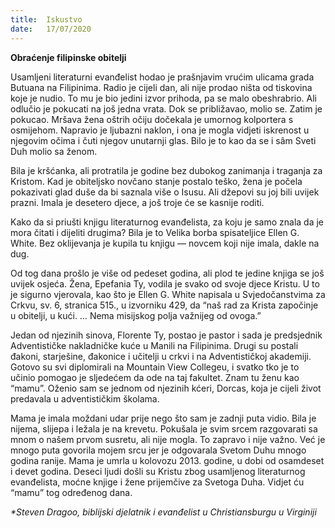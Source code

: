 ```yaml
---
title:  Iskustvo
date:   17/07/2020
---
```


**Obraćenje filipinske obitelji**

Usamljeni literaturni evanđelist hodao je prašnjavim vrućim ulicama grada Butuana na Filipinima. Radio je cijeli dan, ali nije prodao ništa od tiskovina koje je nudio. To mu je bio jedini izvor prihoda, pa se malo obeshrabrio. Ali odlučio je pokucati na još jedna vrata. Dok se približavao, molio se. Zatim je pokucao. Mršava žena oštrih očiju dočekala je umornog kolportera s osmijehom. Napravio je ljubazni naklon, i ona je mogla vidjeti iskrenost u njegovim očima i čuti njegov unutarnji glas. Bilo je to kao da se i sâm Sveti Duh molio sa ženom.

Bila je kršćanka, ali protratila je godine bez dubokog zanimanja i traganja za Kristom. Kad je obiteljsko novčano stanje postalo teško, žena je počela pokazivati glad duše da bi saznala više o Isusu. Ali džepovi su joj bili uvijek prazni. Imala je desetero djece, a još troje će se kasnije roditi.

Kako da si priušti knjigu literaturnog evanđelista, za koju je samo znala da je mora čitati i dijeliti drugima? Bila je to Velika borba spisateljice Ellen G. White. Bez oklijevanja je kupila tu knjigu — novcem koji nije imala, dakle na dug.

Od tog dana prošlo je više od pedeset godina, ali plod te jedine knjiga se još uvijek osjeća. Žena, Epefania Ty, vodila je svako od svoje djece Kristu. U to je sigurno vjerovala, kao što je Ellen G. White napisala u Svjedočanstvima za Crkvu, sv. 6, stranica 515., u izvorniku 429, da “naš rad za Krista započinje u obitelji, u kući. … Nema misijskog polja važnijeg od ovoga.”

Jedan od njezinih sinova, Florente Ty, postao je pastor i sada je predsjednik Adventističke nakladničke kuće u Manili na Filipinima. Drugi su postali đakoni, starješine, đakonice i učitelji u crkvi i na Adventističkoj akademiji. Gotovo su svi diplomirali na Mountain View Collegeu, i svatko tko je to učinio pomogao je sljedećem da ode na taj fakultet. Znam tu ženu kao “mamu”. Oženio sam se jednom od njezinih kćeri, Dorcas, koja je cijeli život predavala u adventističkim školama.

Mama je imala moždani udar prije nego što sam je zadnji puta vidio. Bila je nijema, slijepa i ležala je na krevetu. Pokušala je svim srcem razgovarati sa mnom o našem prvom susretu, ali nije mogla. To zapravo i nije važno. Već je mnogo puta govorila mojem srcu jer je odgovarala Svetom Duhu mnogo godina ranije. Mama je umrla u kolovozu 2013. godine, u dobi od osamdeset i devet godina. Deseci ljudi došli su Kristu zbog usamljenog literaturnog evanđelista, moćne knjige i žene prijemčive za Svetoga Duha. Vidjet ću “mamu” tog određenog dana.

_*Steven Dragoo, biblijski djelatnik i evanđelist u Christiansburgu u Virginiji_